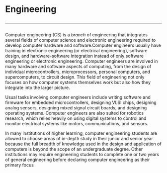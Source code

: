 # Engineering<br><hr>
Computer engineering (CS) is a <em>branch</em> of engineering that integrates several fields of computer science and electronic engineering required to develop computer hardware and software.Computer engineers usually have training in electronic engineering (or electrical engineering), software design, and hardware-software integration instead of only software engineering or electronic engineering. Computer engineers are involved in many hardware and software aspects of computing, from the design of individual microcontrollers, microprocessors, personal computers, and supercomputers, to circuit design. This field of engineering not only focuses on how computer systems themselves work but also how they integrate into the larger picture.

Usual tasks involving computer engineers include writing software and firmware for embedded microcontrollers, designing VLSI chips, designing analog sensors, designing mixed signal circuit boards, and designing operating systems. Computer engineers are also suited for robotics research, which relies heavily on using digital systems to control and monitor electrical systems like motors, communications, and sensors.

In many institutions of higher learning, computer engineering students are allowed to choose areas of in-depth study in their junior and senior year because the full breadth of knowledge used in the design and application of computers is beyond the scope of an undergraduate degree. Other institutions may require engineering students to complete one or two years of general engineering before declaring computer engineering as their primary focus
